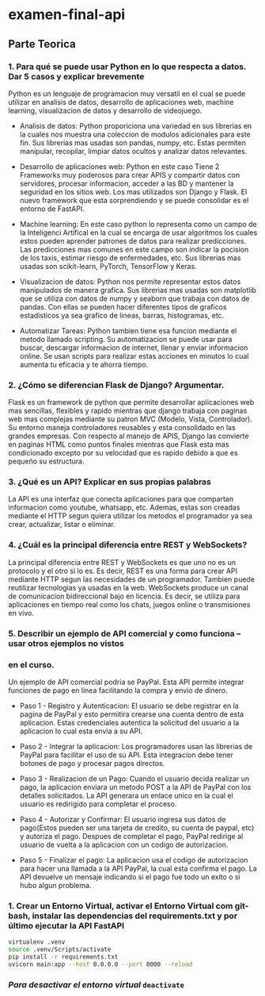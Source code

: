 # examen-final-api

## Parte Teorica

### 1. Para qué se puede usar Python en lo que respecta a datos. Dar 5 casos y explicar brevemente
Python es un lenguaje de programacion muy versatil en el cual se puede utilizar en analisis de datos, desarrollo de aplicaciones web, machine learning, visualizacion de datos y desarrollo de videojuego.
- Analisis de datos:
Python proporiciona una variedad en sus librerias en la cuales nos muestra una coleccion de modulos adicionales para este fin. Sus librerias mas usadas son pandas, numpy, etc. Estas permiten manipular, recopilar, limpiar datos ocultos y analizar datos relevantes.

- Desarrollo de aplicaciones web:
Python en este caso Tiene 2 Frameworks muy poderosos para crear APIS y compartir datos con servidores, procesar informacion, acceder a las BD y mantener la seguridad en los sitios web. Los mas utilizados son Django y Flask. El nuevo framework que esta sorprendiendo y se puede consolidar es el entorno de FastAPI.

- Machine learning:
En este caso python lo representa como un campo de la Inteligenci Artifical en la cual se encarga de usar algoritmos los cuales estos pueden aprender patrones de datos para realizar predicciones. Las predicciones mas comunes en este campo son indicar la pocision de los taxis, estimar riesgo de enfermedades, etc. Sus librerias mas usadas son scikit-learn, PyTorch, TensorFlow y Keras.

- Visualizacion de datos:
Python nos permite representar estos datos manipulados de manera grafica. Sus librerias mas usadas son matplotlib que se utiliza con datos de numpy y seaborn que trabaja con datos de pandas. Con ellas se pueden hacer diferentes tipos de graficos estadisticos ya sea grafico de lineas, barras, histogramas, etc.

- Automatizar Tareas:
Python tambien tiene esa funcion mediante el metodo llamado scripting. Su automatizacion se puede usar para buscar, descargar informacion de internet, llenar y enviar informacion online. Se usan scripts para realizar estas acciones en minutos lo cual aumenta tu eficacia y te ahorra tiempo.

### 2. ¿Cómo se diferencian Flask de Django? Argumentar.
Flask es un framework de python que permite desarrollar aplicaciones web mas sencillas, flexibles y rapido mientras que django trabaja con paginas web mas complejas mediante su patron MVC (Modelo, Vista, Controlador). Su entorno maneja controladores reusables y esta consolidado en las grandes empresas. Con respecto al manejo de APIS, Django las convierte en paginas HTML como puntos finales mientras que Flask esta mas condicionado excepto por su velocidad  que es rapido debido a que es pequeño su estructura.

### 3. ¿Qué es un API? Explicar en sus propias palabras
La API es una interfaz que conecta aplicaciones para que compartan informacion como youtube, whatsapp, etc. Ademas, estas son creadas mediante el HTTP segun quiera utilizar los metodos el programador ya sea crear, actualizar, listar o eliminar.


### 4. ¿Cuál es la principal diferencia entre REST y WebSockets?
La principal diferencia entre REST y WebSockets es que uno no es un protocolo y el otro si lo es. Es decir, REST es una forma para crear API mediante HTTP segun las necesidades de un programador. Tambien puede reutilizar tecnologias ya usadas en la web.
WebSockets produce un canal de comunicacion bidireccional bajo en licencia. Es decir, se utiliza para aplicaciones en tiempo real como los chats, juegos online o transmisiones en vivo.

### 5. Describir un ejemplo de API comercial y como funciona – usar otros ejemplos no vistos
### en el curso.
Un ejemplo de API comercial podria se PayPal. Esta API permite integrar funciones de pago en linea facilitando la compra y envio de dinero.
- Paso 1 - Registro y Autenticacion:
El usuario se debe registrar en la pagina de PayPal y esto permitira crearse una cuenta dentro de esta aplicacion. Estas credenciales autentica la solicitud del usuario a la aplicacion lo cual esta envia a su API.

- Paso 2 - Integrar la aplicacion:
Los programadores usan las librerias de PayPal para facilitar el uso de su API. Esta integracion debe tener botones de pago y procesar pagos directos.

- Paso 3 - Realizacion de un Pago:
Cuando el usuario decida realizar un pago, la aplicacion enviara un metodo POST a la API de PayPal con los detalles solicitados. La API generara un enlace unico en la cual el usuario es redirigido para completar el proceso.

- Paso 4 - Autorizar y Confirmar:
El usuario ingresa sus datos de pago(Estos pueden ser una tarjeta de credito, su cuenta de paypal, etc) y autoriza el pago. 
Despues de completar el pago, PayPal redirige al usuario de vuelta a la aplicacion con un codigo de autorizacion.

- Paso 5 - Finalizar el pago:
La aplicacion usa el codigo de autorizacion para hacer una llamada a la API PayPal, la cual esta confirma el pago. 
La API devuelve un mensaje indicando si el pago fue todo un exito o si hubo algun problema.


### 1. Crear un Entorno Virtual, activar el Entorno Virtual com git-bash, instalar las dependencias del requirements.txt y por último ejecutar la API FastAPI

```bash
virtualenv .venv
source .venv/Scripts/activate
pip install -r requirements.txt
uvicorn main:app --host 0.0.0.0 --port 8000 --reload
```

### *Para desactivar el entorno virtual* `deactivate`